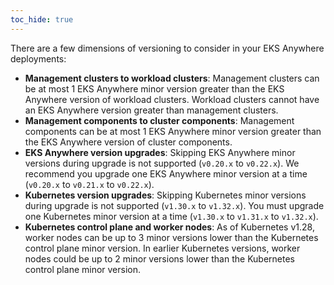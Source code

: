 ```yaml
---
toc_hide: true
---
```


There are a few dimensions of versioning to consider in your EKS Anywhere deployments:

- **Management clusters to workload clusters**: Management clusters can be at most 1 EKS Anywhere minor version greater than the EKS Anywhere version of workload clusters. Workload clusters cannot have an EKS Anywhere version greater than management clusters.
- **Management components to cluster components**: Management components can be at most 1 EKS Anywhere minor version greater than the EKS Anywhere version of cluster components.
- **EKS Anywhere version upgrades**: Skipping EKS Anywhere minor versions during upgrade is not supported (`v0.20.x` to `v0.22.x`). We recommend you upgrade one EKS Anywhere minor version at a time (`v0.20.x` to `v0.21.x` to `v0.22.x`).
- **Kubernetes version upgrades**: Skipping Kubernetes minor versions during upgrade is not supported (`v1.30.x` to `v1.32.x`). You must upgrade one Kubernetes minor version at a time (`v1.30.x` to `v1.31.x` to `v1.32.x`).
- **Kubernetes control plane and worker nodes**: As of Kubernetes v1.28, worker nodes can be up to 3 minor versions lower than the Kubernetes control plane minor version. In earlier Kubernetes versions, worker nodes could be up to 2 minor versions lower than the Kubernetes control plane minor version.